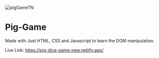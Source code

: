 ![pigGameTN](https://user-images.githubusercontent.com/77228474/119551050-cfa00380-bdb6-11eb-9e9c-4e17fcd2c0e2.png)
# Pig-Game

Made with Just HTML, CSS and Javascript to learn the DOM manipulation.

Live Link: https://pig-dice-game-new.netlify.app/
